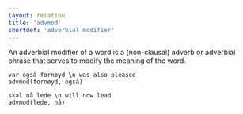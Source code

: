 ```yaml
---
layout: relation
title: 'advmod'
shortdef: 'adverbial modifier'
---
```

An adverbial modifier of a word is a (non-clausal) adverb or adverbial phrase that serves to modify the meaning of the word.

~~~ sdparse
var også fornøyd \n was also pleased
advmod(fornøyd, også)
~~~

~~~ sdparse
skal nå lede \n will now lead
advmod(lede, nå)
~~~
<!-- Interlanguage links updated Út zář 29 18:41:06 CEST 2020 -->
